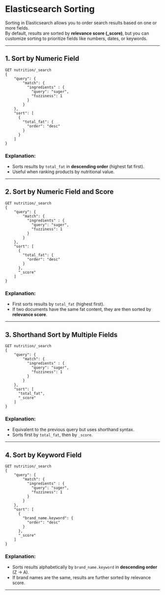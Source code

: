 # Elasticsearch Sorting

Sorting in Elasticsearch allows you to order search results based on one or more fields.  
By default, results are sorted by **relevance score (_score)**, but you can customize sorting to prioritize fields like numbers, dates, or keywords.

---

## 1. Sort by Numeric Field

```http
GET nutrition/_search
{
    "query": {
        "match": {
          "ingredients" : {
            "query": "suger",
            "fuzziness": 1
          }
        }
    },
    "sort": [
      {
        "total_fat": {
          "order": "desc"
        }
      }
    ]
}
```

### Explanation:
- Sorts results by `total_fat` in **descending order** (highest fat first).  
- Useful when ranking products by nutritional value.

---

## 2. Sort by Numeric Field and Score

```http
GET nutrition/_search
{
    "query": {
        "match": {
          "ingredients" : {
            "query": "suger",
            "fuzziness": 1
          }
        }
    },
    "sort": [
      {
        "total_fat": {
          "order": "desc"
        }
      },
      "_score"
    ]
}
```

### Explanation:
- First sorts results by `total_fat` (highest first).  
- If two documents have the same fat content, they are then sorted by **relevance score**.

---

## 3. Shorthand Sort by Multiple Fields

```http
GET nutrition/_search
{
    "query": {
        "match": {
          "ingredients" : {
            "query": "suger",
            "fuzziness": 1
          }
        }
    },
    "sort": [
      "total_fat",
      "_score"
    ]
}
```

### Explanation:
- Equivalent to the previous query but uses shorthand syntax.  
- Sorts first by `total_fat`, then by `_score`.

---

## 4. Sort by Keyword Field

```http
GET nutrition/_search
{
    "query": {
        "match": {
          "ingredients" : {
            "query": "suger",
            "fuzziness": 1
          }
        }
    },
    "sort": [
      {
        "brand_name.keyword": {
          "order": "desc"
        }
      },
      "_score"
    ]
}
```

### Explanation:
- Sorts results alphabetically by `brand_name.keyword` in **descending order** (Z → A).  
- If brand names are the same, results are further sorted by relevance score.

---
